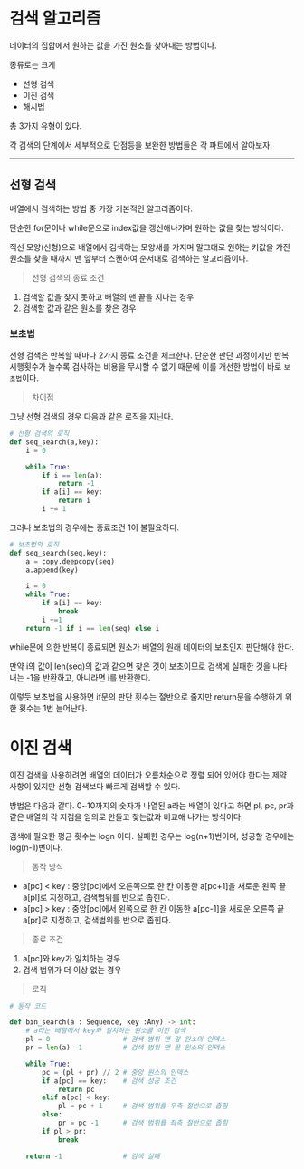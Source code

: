 # 검색 알고리즘

데이터의 집합에서 원하는 값을 가진 원소를 찾아내는 방법이다.

종류로는 크게

- 선형 검색
- 이진 검색
- 해시법

총 3가지 유형이 있다.

각 검색의 단계에서 세부적으로 단점등을 보완한 방법들은 각 파트에서 알아보자.

---

## 선형 검색

배열에서 검색하는 방법 중 가장 기본적인 알고리즘이다.

단순한 for문이나 while문으로 index값을 갱신해나가며 원하는 값을 찾는 방식이다.

직선 모양(선형)으로 배열에서 검색하는 모양새를 가지며 말그대로 원하는 키값을 가진 원소를 찾을 때까지 맨 앞부터 스캔하여 순서대로 검색하는 알고리즘이다.

> 선형 검색의 종료 조건

1. 검색할 값을 찾지 못하고 배열의 맨 끝을 지나는 경우
2. 검색할 값과 같은 원소를 찾은 경우


### 보초법

선형 검색은 반복할 때마다 2가지 종료 조건을 체크한다. 단순한 판단 과정이지만 반복 시행횟수가 늘수록 검사하는 비용을 무시할 수 없기 때문에 이를 개선한 방법이 바로 `보초법`이다.

> 차이점

그냥 선형 검색의 경우 다음과 같은 로직을 지닌다.

```py
# 선형 검색의 로직
def seq_search(a,key):
    i = 0

    while True:
        if i == len(a):
            return -1
        if a[i] == key:
            return i
        i += 1
```

그러나 보초법의 경우에는 종료조건 1이 불필요하다.

```py
# 보초법의 로직
def seq_search(seq,key):
    a = copy.deepcopy(seq)
    a.append(key)

    i = 0
    while True:
        if a[i] == key:
            break
        i +=1
    return -1 if i == len(seq) else i 
```
while문에 의한 반복이 종료되면 원소가 배열의 원래 데이터의 보초인지 판단해야 한다.

만약 i의 값이 len(seq)의 값과 같으면 찾은 것이 보초이므로 검색에 실패한 것을 나타내는 -1을 반환하고, 아니라면 i를 반환한다.

이렇듯 보초법을 사용하면 if문의 판단 횟수는 절반으로 줄지만 return문을 수행하기 위한 횟수는 1번 늘어난다.

# 이진 검색

이진 검색을 사용하려면 배열의 데이터가 오름차순으로 정렬 되어 있어야 한다는 제약 사항이 있지만 선형 검색보다 빠르게 검색할 수 있다.

방법은 다음과 같다. 0~10까지의 숫자가 나열된 a라는 배열이 있다고 하면 pl, pc, pr과 같은 배열의 각 지점을 임의로 만들고 찾는값과 비교해 나가는 방식이다.

검색에 필요한 평균 횟수는 logn 이다. 실패한 경우는 log(n+1)번이며, 성공할 경우에는 log(n-1)번이다.

> 동작 방식
- a[pc] < key : 중앙[pc]에서 오른쪽으로 한 칸 이동한 a[pc+1]을 새로운 왼쪽 끝 a[pl]로 지정하고, 검색범위를 반으로 좁힌다.
- a[pc] > key : 중앙[pc]에서 왼쪽으로 한 칸 이동한 a[pc-1]을 새로운 오른쪽 끝 a[pr]로 지정하고, 검색범위를 반으로 좁힌다.

> 종료 조건
1. a[pc]와 key가 일치하는 경우
2. 검색 범위가 더 이상 없는 경우

> 로직

```py
# 동작 코드

def bin_search(a : Sequence, key :Any) -> int:
    # a라는 배열에서 key와 일치하는 원소를 이진 검색
    pl = 0                  # 검색 범위 맨 앞 원소의 인덱스
    pr = len(a) -1          # 검색 범위 맨 끝 원소의 인덱스

    while True:
        pc = (pl + pr) // 2 # 중앙 원소의 인덱스
        if a[pc] == key:    # 검색 성공 조건
            return pc
        elif a[pc] < key:
            pl = pc + 1     # 검색 범위를 우측 절반으로 좁힘
        else:
            pr = pc -1      # 검색 범위를 좌측 절반으로 좁힘
        if pl > pr:
            break

    return -1               # 검색 실패
```

